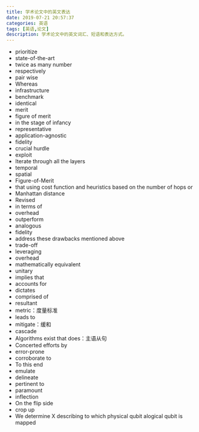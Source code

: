 ```yaml
---
title: 学术论文中的英文表达
date: 2019-07-21 20:57:37
categories: 英语
tags: [英语,论文]
description: 学术论文中的英文词汇、短语和表达方式。
---
```


- prioritize
- state-of-the-art
- twice as many number
- respectively
- pair wise
- Whereas
- infrastructure
- benchmark
- identical
- merit
- figure of merit
- in the stage of infancy
- representative
- application-agnostic
- fidelity
- crucial hurdle
- exploit
- Iterate through all the layers
- temporal
- spatial
- Figure-of-Merit
- that using cost function and heuristics based on the number of hops or 
- Manhattan distance
- Revised
- in terms of
- overhead
- outperform
- analogous
- fidelity
- address these drawbacks mentioned above
- trade-off
- leveraging
- overhead
- mathematically equivalent
- unitary
- implies that
- accounts for
- dictates
- comprised of
- resultant
- metric：度量标准
- leads to
- mitigate：缓和
- cascade
- Algorithms exist that does：主语从句
- Concerted efforts by
- error-prone
- corroborate to
- To this end
- emulate 
- delineate
- pertinent to
- paramount
- inflection 
- On the flip side
- crop up
- We determine X describing to which physical qubit alogical qubit is mapped